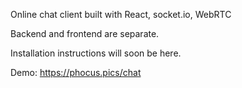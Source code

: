 Online chat client built with React, socket.io, WebRTC

Backend and frontend are separate.

Installation instructions will soon be here.

Demo: https://phocus.pics/chat